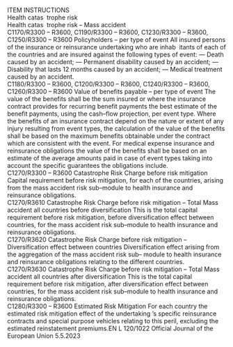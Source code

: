  
ITEM  INSTRUCTIONS  
Health catas ­
trophe risk  
Health catas ­
trophe risk – 
Mass accident  
C1170/R3300 – 
R3600, 
C1190/R3300 – 
R3600, 
C1230/R3300 – 
R3600, 
C1250/R3300 – 
R3600  Policyholders –  per type of event  All insured persons of the insurance or reinsurance undertaking who are inhab ­
itants of each of the countries and are insured against the following types of 
event: 
— Death caused by an accident; 
— Permanent disability caused by an accident; 
— Disability that lasts 12 months caused by an accident; 
— Medical treatment caused by an accident.  
C1180/R3300 – 
R3600, 
C1200/R3300 – 
R3600, 
C1240/R3300 – 
R3600, 
C1260/R3300 – 
R3600  Value of benefits payable –  per 
type of event  The value of the benefits shall be the sum insured or where the insurance contract 
provides for recurring benefit payments the best estimate of the benefit payments, 
using the cash–flow projection, per event type. 
Where the benefits of an insurance contract depend on the nature or extent of 
any injury resulting from event types, the calculation of the value of the benefits 
shall be based on the maximum benefits obtainable under the contract which are 
consistent with the event. 
For medical expense insurance and reinsurance obligations the value of the 
benefits shall be based on an estimate of the average amounts paid in case of 
event types taking into account the specific guarantees the obligations include.  
C1270/R3300 – 
R3600  Catastrophe Risk Charge 
before risk mitigation  Capital requirement before risk mitigation, for each of the countries, arising from 
the mass accident risk sub–module to health insurance and reinsurance 
obligations.  
C1270/R3610  Catastrophe Risk Charge 
before risk mitigation – Total 
Mass accident all countries 
before diversification  This is the total capital requirement before risk mitigation, before diversification 
effect between countries, for the mass accident risk sub–module to health 
insurance and reinsurance obligations.  
C1270/R3620  Catastrophe Risk Charge 
before risk mitigation – 
Diversification effect between 
countries  Diversification effect arising from the aggregation of the mass accident risk sub– 
module to health insurance and reinsurance obligations relating to the different 
countries.  
C1270/R3630  Catastrophe Risk Charge 
before risk mitigation – Total 
Mass accident all countries 
after diversification  This is the total capital requirement before risk mitigation, after diversification 
effect between countries, for the mass accident risk sub–module to health 
insurance and reinsurance obligations.  
C1280/R3300 – 
R3600  Estimated Risk Mitigation  For each country the estimated risk mitigation effect of the undertaking ’s specific 
reinsurance contracts and special purpose vehicles relating to this peril, excluding 
the estimated reinstatement premiums.EN  L 120/1022 Official Journal of the European Union 5.5.2023